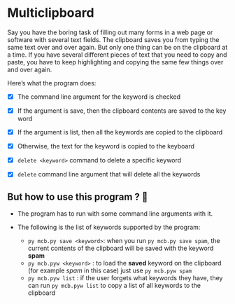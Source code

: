 # Multiclipboard

Say you have the boring task of filling out many forms in a web page or software with several text fields. The clipboard saves you from typing the same text over and over again. But only one thing can be on the clipboard at a time. If you have several different pieces of text that you need to copy and paste, you have to keep highlighting and copying the same few things over and over again.

Here’s what the program does:

- [x] The command line argument for the keyword is checked

- [x] If the argument is save, then the clipboard contents are saved to the key word

- [x] If the argument is list, then all the keywords are copied to the clipboard

- [x] Otherwise, the text for the keyword is copied to the keyboard

- [x] `delete <keyword>` command to delete a specific keyword

- [x] `delete` command line argument that will delete all the keywords

## But how to use this program ? 🧐

- The program has to run with some command line arguments with it.

- The following is the list of keywords supported by the program:
  - `py mcb.py save <keyword>`: when you run `py mcb.py save spam`, the current contents of the clipboard will be saved with the keyword **spam**
  - `py mcb.pyw <keyword>` : to load the **saved** keyword on the clipboard (for example _spam_ in this case) just use `py mcb.pyw spam`
  - `py mcb.pyw list` : if the user forgets what keywords they have, they can run `py mcb.pyw list` to copy a list of all keywords to the clipboard
